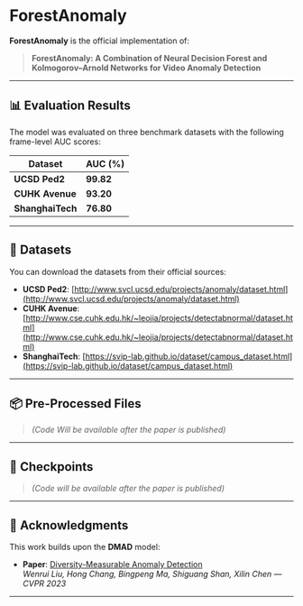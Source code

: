 # ForestAnomaly

**ForestAnomaly** is the official implementation of:

> **ForestAnomaly: A Combination of Neural Decision Forest and Kolmogorov–Arnold Networks for Video Anomaly Detection**

---

## 📊 Evaluation Results

The model was evaluated on three benchmark datasets with the following frame-level AUC scores:

| Dataset       | AUC (%) |
|---------------|---------|
| **UCSD Ped2** | **99.82** |
| **CUHK Avenue** | **93.20** |
| **ShanghaiTech** | **76.80** |

---

## 📂 Datasets

You can download the datasets from their official sources:

- **UCSD Ped2**: [http://www.svcl.ucsd.edu/projects/anomaly/dataset.html](http://www.svcl.ucsd.edu/projects/anomaly/dataset.html)  
- **CUHK Avenue**: [http://www.cse.cuhk.edu.hk/~leojia/projects/detectabnormal/dataset.html](http://www.cse.cuhk.edu.hk/~leojia/projects/detectabnormal/dataset.html)  
- **ShanghaiTech**: [https://svip-lab.github.io/dataset/campus_dataset.html](https://svip-lab.github.io/dataset/campus_dataset.html)  

---

## 📦 Pre-Processed Files

> *(Code Will be available after the paper is published)*

---

## 💾 Checkpoints

> *(Code will be available after the paper is published)*

---

## 📝 Acknowledgments

This work builds upon the **DMAD** model:

- **Paper**: [Diversity-Measurable Anomaly Detection](https://arxiv.org/abs/2303.05047)  
  *Wenrui Liu, Hong Chang, Bingpeng Ma, Shiguang Shan, Xilin Chen — CVPR 2023*

---
